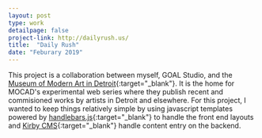 ```yaml
---
layout: post
type: work
detailpage: false
project-link: http://dailyrush.us/
title:  "Daily Rush"
date: "Feburary 2019"
---
```


This project is a collaboration between myself, GOAL Studio, and the [Museum of Modern Art in Detroit][mocad]{:target="_blank"}. It is the home for MOCAD's experimental web series where they publish recent and commisioned works by artists in Detroit and elsewhere. For this project, I wanted to keep things relatively simple by using javascript templates powered by [handlebars.js][handlebars]{:target="_blank"} to handle the front end layouts and [Kirby CMS][kirby]{:target="_blank"} handle content entry on the backend.

[mocad]: https://mocadetroit.org/
[handlebars]: https://handlebarsjs.com/
[kirby]: https://getkirby.com/